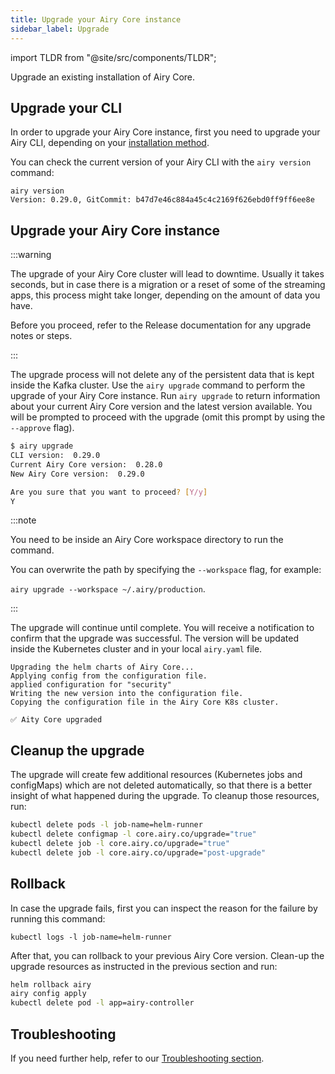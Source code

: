 ```yaml
---
title: Upgrade your Airy Core instance
sidebar_label: Upgrade
---
```


import TLDR from "@site/src/components/TLDR";

<TLDR>

Upgrade an existing installation of Airy Core.

</TLDR>

## Upgrade your CLI

In order to upgrade your Airy Core instance, first you need to upgrade your Airy CLI, depending on your [installation method](/cli/introduction#step-2-install-the-airy-cli).

You can check the current version of your Airy CLI with the `airy version` command:

```
airy version
Version: 0.29.0, GitCommit: b47d7e46c884a45c4c2169f626ebd0ff9ff6ee8e
```

## Upgrade your Airy Core instance

:::warning

The upgrade of your Airy Core cluster will lead to downtime. Usually it takes seconds, but in case there is a migration or a reset of some of the streaming apps, this process might take longer, depending on the amount of data you have.

Before you proceed, refer to the Release documentation for any upgrade notes or steps.

:::

The upgrade process will not delete any of the persistent data that is kept inside the Kafka cluster. Use the `airy upgrade` command to perform the upgrade of your Airy Core instance. Run `airy upgrade` to return information about your current Airy Core version and the latest version available. You will be prompted to proceed with the upgrade (omit this prompt by using the `--approve` flag).

```sh
$ airy upgrade
CLI version:  0.29.0
Current Airy Core version:  0.28.0
New Airy Core version:  0.29.0

Are you sure that you want to proceed? [Y/y]
Y
```

:::note

You need to be inside an Airy Core workspace directory to run the command.

You can overwrite the path by specifying the `--workspace` flag, for example:

`airy upgrade --workspace ~/.airy/production`.

:::

The upgrade will continue until complete. You will receive a notification to confirm that the upgrade was successful. The version will be updated inside the Kubernetes cluster and in your local `airy.yaml` file.

```
Upgrading the helm charts of Airy Core...
Applying config from the configuration file.
applied configuration for "security"
Writing the new version into the configuration file.
Copying the configuration file in the Airy Core K8s cluster.

✅ Aity Core upgraded
```

## Cleanup the upgrade

The upgrade will create few additional resources (Kubernetes jobs and configMaps) which are not deleted automatically, so that there is a better insight of what happened during the upgrade.
To cleanup those resources, run:

```sh
kubectl delete pods -l job-name=helm-runner
kubectl delete configmap -l core.airy.co/upgrade="true"
kubectl delete job -l core.airy.co/upgrade="true"
kubectl delete job -l core.airy.co/upgrade="post-upgrade"
```

## Rollback

In case the upgrade fails, first you can inspect the reason for the failure by running this command:

```
kubectl logs -l job-name=helm-runner
```

After that, you can rollback to your previous Airy Core version. Clean-up the upgrade resources as instructed in the previous section and run:

```sh
helm rollback airy
airy config apply
kubectl delete pod -l app=airy-controller
```

## Troubleshooting

If you need further help, refer to our [Troubleshooting section](/getting-started/troubleshooting).
